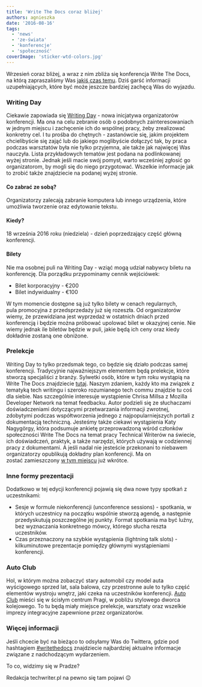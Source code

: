 ```yaml
---
title: 'Write The Docs coraz bliżej'
authors: agnieszka
date: '2016-08-16'
tags:
  - 'news'
  - 'ze-świata'
  - 'konferencje'
  - 'społeczność'
coverImage: 'sticker-wtd-colors.jpg'
---
```


Wrzesień coraz bliżej, a wraz z nim zbliża się konferencja Write The Docs, na
którą zapraszaliśmy Was
[jakiś czas temu](http://techwriter.pl/poznajcie-write-the-docs-europe/). Dziś
garść informacji uzupełniających, które być może jeszcze bardziej zachęcą Was do
wyjazdu.

<!--truncate-->

### Writing Day

Ciekawie zapowiada
się [Writing Day](http://www.writethedocs.org/conf/eu/2016/writingday/) - nowa
inicjatywa organizatorów konferencji. Ma ona na celu zebranie osób o podobnych
zainteresowaniach w jednym miejscu i zachęcenie ich do wspólnej pracy, żeby
zrealizować konkretny cel. I tu prośba do chętnych - zastanówcie się, jakim
projektem chcielibyście się zająć lub do jakiego moglibyście dołączyć tak, by
praca podczas warsztatów była nie tylko przyjemna, ale także jak najwięcej Was
nauczyła. Lista przykładowych tematów jest podana na podlinkowanej wyżej
stronie. Jednak jeśli macie swój pomysł, warto wcześniej zgłosić go
organizatorom, by mogli się do niego przygotować. Wszelkie informacje jak to
zrobić także znajdziecie na podanej wyżej stronie.

#### Co zabrać ze sobą?

Organizatorzy zalecają zabranie komputera lub innego urządzenia, które umożliwia
tworzenie oraz edytowanie tekstu.

#### Kiedy?

18 września 2016 roku (niedziela) - dzień poprzedzający część główną
konferencji.

#### Bilety

Nie ma osobnej puli na Writing Day - wziąć mogą udział nabywcy biletu na
konferencję. Dla porządku przypominamy cennik wejściówek:

- Bilet korporacyjny - €200
- Bilet indywidualny - €100

W tym momencie dostępne są już tylko bilety w cenach regularnych,
pula promocyjna z przedsprzedaży już się rozeszła. Od organizatorów wiemy, że
przewidziana jest wyprzedaż w ostatnich dniach przed konferencją i będzie można
próbować upolować bilet w okazyjnej cenie. Nie wiemy jednak ile biletów będzie w
puli, jakie będą ich ceny oraz kiedy dokładnie zostaną one obniżone.

### Prelekcje

Writing Day to tylko przedsmak tego, co będzie się działo podczas samej
konferencji. Tradycyjnie najważniejszym elementem będą prelekcje, które stworzą
specjaliści z branży. Sylwetki osób, które w tym roku wystąpią na Write The Docs
znajdziecie [tutaj](http://www.writethedocs.org/conf/eu/2016/speakers/). Naszym
zdaniem, każdy kto ma związek z tematyką tech writingu i szeroko rozumianego
tech commu znajdzie tu coś dla siebie. Nas szczególnie interesuje wystąpienie
Chrisa Millsa z Mozilla Developer Network na temat feedbacku. Autor podzieli się
ze słuchaczami doświadczeniami dotyczącymi przetwarzania informacji zwrotnej,
zdobytymi podczas współtworzenia jednego z najpopularniejszych portali z
dokumentacją techniczną. Jesteśmy także ciekawi wystąpienia Katy Nagygörgy,
która podsumuje ankietę przeprowadzoną wśród członków społeczności Write The
Docs na temat pracy Technical Writerów na świecie, ich doświadczeń, praktyk, a
także narzędzi, których używają w codziennej pracy z dokumentami. A jeśli nadal
nie jesteście przekonani to niebawem organizatorzy opublikują dokładny plan
konferencji. Ma on zostać zamieszczony
[w tym miejscu](http://www.writethedocs.org/conf/eu/2016/schedule/) już wkrótce.

### Inne formy prezentacji

Dodatkowo w tej edycji konferencji pojawią się dwa nowe typy spotkań z
uczestnikami:

- Sesje w formule niekonferencji (unconference sessions) - spotkania, w których
  uczestnicy na początku wspólnie stworzą agendę, a następnie
  przedyskutują poszczególne jej punkty. Format spotkania ma być luźny, bez
  wyznaczania konkretnego mówcy, którego słucha reszta uczestników.
- Czas przeznaczony na szybkie wystąpienia (lightning talk slots) -
  kilkuminutowe prezentacje pomiędzy głównymi wystąpieniami konferencji.

### Auto Club

Hol, w którym można zobaczyć stary automobil czy model auta wyścigowego sprzed
lat, sala balowa, czy przestronne aule to tylko część elementów wystroju wnętrz,
jaki czeka na uczestników konferencji.
[Auto Club](http://www.ganimed.cz/EN/) mieści się w ścisłym centrum Pragi, w
pobliżu stylowego dworca kolejowego. To tu będą miały miejsce prelekcje,
warsztaty oraz wszelkie imprezy integracyjne zapewnione przez organizatorów.

### Więcej informacji

Jeśli chcecie być na bieżąco to odsyłamy Was do Twittera, gdzie pod hashtagiem
[#writethedocs](https://twitter.com/hashtag/writethedocs) znajdziecie
najbardziej aktualne informacje związane z nadchodzącym wydarzeniem.

To co, widzimy się w Pradze?

Redakcja techwriter.pl na pewno się tam pojawi 😉
